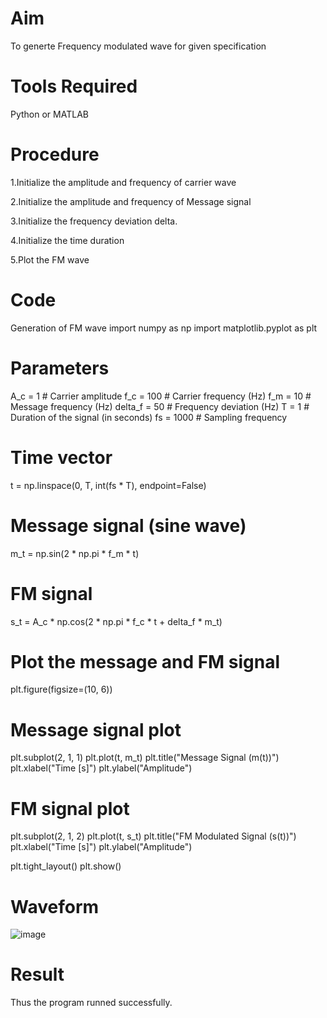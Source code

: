 # Aim
To generte Frequency modulated wave for given specification
# Tools Required
Python or MATLAB
# Procedure
1.Initialize the amplitude and frequency of carrier wave

2.Initialize the amplitude and frequency of Message signal

3.Initialize the frequency deviation delta.

4.Initialize the time duration

5.Plot the FM wave

# Code
Generation of FM wave
import numpy as np
import matplotlib.pyplot as plt

# Parameters
A_c = 1  # Carrier amplitude
f_c = 100  # Carrier frequency (Hz)
f_m = 10  # Message frequency (Hz)
delta_f = 50  # Frequency deviation (Hz)
T = 1  # Duration of the signal (in seconds)
fs = 1000  # Sampling frequency

# Time vector
t = np.linspace(0, T, int(fs * T), endpoint=False)

# Message signal (sine wave)
m_t = np.sin(2 * np.pi * f_m * t)

# FM signal
s_t = A_c * np.cos(2 * np.pi * f_c * t + delta_f * m_t)

# Plot the message and FM signal
plt.figure(figsize=(10, 6))

# Message signal plot
plt.subplot(2, 1, 1)
plt.plot(t, m_t)
plt.title("Message Signal (m(t))")
plt.xlabel("Time [s]")
plt.ylabel("Amplitude")

# FM signal plot
plt.subplot(2, 1, 2)
plt.plot(t, s_t)
plt.title("FM Modulated Signal (s(t))")
plt.xlabel("Time [s]")
plt.ylabel("Amplitude")

plt.tight_layout()
plt.show()

# Waveform
![image](https://github.com/user-attachments/assets/51d08995-22a0-4c22-adc5-c849ffdb6d86)


# Result
Thus the program runned successfully.

